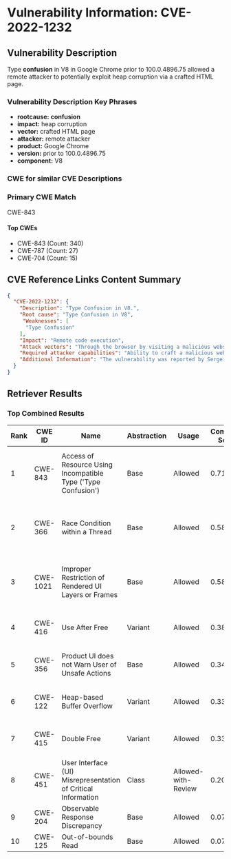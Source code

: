 # Vulnerability Information: CVE-2022-1232

## Vulnerability Description
Type **confusion** in V8 in Google Chrome prior to 100.0.4896.75 allowed a remote attacker to potentially exploit heap corruption via a crafted HTML page.

### Vulnerability Description Key Phrases
- **rootcause:** **confusion**
- **impact:** heap corruption
- **vector:** crafted HTML page
- **attacker:** remote attacker
- **product:** Google Chrome
- **version:** prior to 100.0.4896.75
- **component:** V8

### CWE for similar CVE Descriptions
### Primary CWE Match
CWE-843

#### Top CWEs
- CWE-843 (Count: 340)
- CWE-787 (Count: 27)
- CWE-704 (Count: 15)

## CVE Reference Links Content Summary
```json
{
  "CVE-2022-1232": {
    "Description": "Type Confusion in V8.",
    "Root cause": "Type Confusion in V8",
     "Weaknesses": [
      "Type Confusion"
    ],
    "Impact": "Remote code execution",
    "Attack vectors": "Through the browser by visiting a malicious website",
    "Required attacker capabilities": "Ability to craft a malicious website. No special privileges required.",
    "Additional Information": "The vulnerability was reported by Sergei Glazunov of Google Project Zero on 2022-03-30"
  }
}
```

## Retriever Results

### Top Combined Results

| Rank | CWE ID | Name | Abstraction | Usage | Combined Score | Retrievers | Individual Scores |
|------|--------|------|-------------|-------|---------------|------------|-------------------|
| 1 | CWE-843 | Access of Resource Using Incompatible Type ('Type Confusion') | Base | Allowed | 0.7149 | dense, sparse, graph | dense: 0.605, sparse: 0.280, graph: 0.704 |
| 2 | CWE-366 | Race Condition within a Thread | Base | Allowed | 0.5887 | dense, sparse, graph | dense: 0.543, sparse: 0.175, graph: 0.607 |
| 3 | CWE-1021 | Improper Restriction of Rendered UI Layers or Frames | Base | Allowed | 0.5830 | dense, sparse, graph | dense: 0.543, sparse: 0.154, graph: 0.623 |
| 4 | CWE-416 | Use After Free | Variant | Allowed | 0.3817 | dense, sparse | dense: 0.583, sparse: 0.213 |
| 5 | CWE-356 | Product UI does not Warn User of Unsafe Actions | Base | Allowed | 0.3416 | dense, sparse | dense: 0.534, sparse: 0.130 |
| 6 | CWE-122 | Heap-based Buffer Overflow | Variant | Allowed | 0.3318 | dense, sparse | dense: 0.521, sparse: 0.172 |
| 7 | CWE-415 | Double Free | Variant | Allowed | 0.3310 | sparse, graph | sparse: 0.142, graph: 0.776 |
| 8 | CWE-451 | User Interface (UI) Misrepresentation of Critical Information | Class | Allowed-with-Review | 0.2075 | dense, sparse | dense: 0.558, sparse: 0.129 |
| 9 | CWE-204 | Observable Response Discrepancy | Base | Allowed | 0.0799 | sparse | sparse: 0.140 |
| 10 | CWE-125 | Out-of-bounds Read | Base | Allowed | 0.0783 | sparse | sparse: 0.137 |

